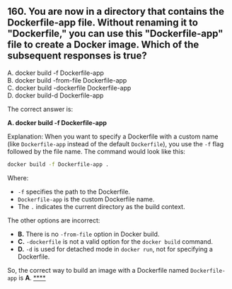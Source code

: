 ## 160. You are now in a directory that contains the Dockerfile-app file. Without renaming it to "Dockerfile," you can use this "Dockerfile-app" file to create a Docker image. Which of the subsequent responses is true?
A. docker build -f Dockerfile-app  
B. docker build -from-file Dockerfile-app  
C. docker build -dockerfile Dockerfile-app  
D. docker build-d Dockerfile-app  

The correct answer is:

**A. docker build -f Dockerfile-app**

Explanation:
When you want to specify a Dockerfile with a custom name (like `Dockerfile-app` instead of the default `Dockerfile`), you use the `-f` flag followed by the file name. The command would look like this:

```bash
docker build -f Dockerfile-app .
```

Where:
- `-f` specifies the path to the Dockerfile.
- `Dockerfile-app` is the custom Dockerfile name.
- The `.` indicates the current directory as the build context.

The other options are incorrect:
- **B.** There is no `-from-file` option in Docker build.
- **C.** `-dockerfile` is not a valid option for the `docker build` command.
- **D.** `-d` is used for detached mode in `docker run`, not for specifying a Dockerfile.

So, the correct way to build an image with a Dockerfile named `Dockerfile-app` is **A**.
[****](https://docs.docker.com/reference/cli/docker/buildx/build/)
